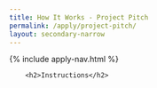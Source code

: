```yaml
---
title: How It Works - Project Pitch
permalink: /apply/project-pitch/
layout: secondary-narrow
---
```

{% include apply-nav.html %}

        <h2>Instructions</h2>
        
